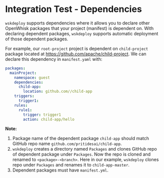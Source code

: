 <!--
#
# Licensed to the Apache Software Foundation (ASF) under one or more contributor
# license agreements.  See the NOTICE file distributed with this work for additional
# information regarding copyright ownership.  The ASF licenses this file to you
# under the Apache License, Version 2.0 (the # "License"); you may not use this
# file except in compliance with the License.  You may obtain a copy of the License
# at:
#
# http://www.apache.org/licenses/LICENSE-2.0
#
# Unless required by applicable law or agreed to in writing, software distributed
# under the License is distributed on an "AS IS" BASIS, WITHOUT WARRANTIES OR
# CONDITIONS OF ANY KIND, either express or implied.  See the License for the
# specific language governing permissions and limitations under the License.
#
-->

# Integration Test - Dependencies

`wskdeploy` supports dependencies where it allows you to declare other OpenWhisk
packages that your project (manifest) is dependent on. With declaring
dependent packages, `wskdeploy` supports automatic deployment of those dependent
packages.

For example, our `root-project` project is dependent on `child-project` package located
at https://github.com/apache/child-project.
We can declare this dependency in `manifest.yaml` with:

```yaml
packages:
  mainProject:
    namespace: guest
    dependencies:
      child-app:
        location: github.com//child-app
    triggers:
      trigger1:
    rules:
      rule1:
        trigger: trigger1
        action: child-app/hello
```

**Note:**

1. Package name of the dependent package `child-app` should match GitHub repo
name `github.com/pritidesai/child-app`.
2. `wskdeploy` creates a directory named `Packages` and clones GitHub repo of
dependent package under `Packages`. Now the repo is cloned and renamed to
`<package>-<branch>`. Here in our example, `wskdeploy` clones repo under
`Packages` and renames it to `child-app-master`.
3. Dependent packages must have `manifest.yml`.
